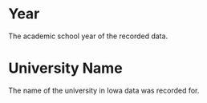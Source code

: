 # Year
The academic school year of the recorded data.

# University Name
The name of the university in Iowa data was recorded for.
